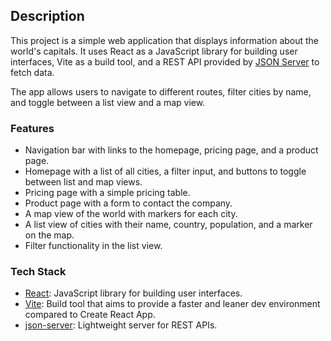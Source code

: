 
## Description

This project is a simple web application that displays information about the world's capitals. It uses React as a JavaScript library for building user interfaces, Vite as a build tool, and a REST API provided by [JSON Server](https://github.com/typicode/json-server) to fetch data.

The app allows users to navigate to different routes, filter cities by name, and toggle between a list view and a map view.

### Features

- Navigation bar with links to the homepage, pricing page, and a product page.
- Homepage with a list of all cities, a filter input, and buttons to toggle between list and map views.
- Pricing page with a simple pricing table.
- Product page with a form to contact the company.
- A map view of the world with markers for each city.
- A list view of cities with their name, country, population, and a marker on the map.
- Filter functionality in the list view.

### Tech Stack

- [React](https://reactjs.org/): JavaScript library for building user interfaces.
- [Vite](https://vitejs.dev/): Build tool that aims to provide a faster and leaner dev environment compared to Create React App.
- [json-server](https://github.com/typicode/json-server): Lightweight server for REST APIs.
